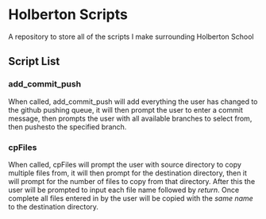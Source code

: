 # Holberton Scripts

A repository to store all of the scripts I make surrounding Holberton School

## Script List

### add\_commit\_push 

When called, add\_commit\_push will add everything the user has changed to the github pushing queue, it will then prompt the user to enter a commit message, then prompts the user with all available branches to select from, then pushesto the specified branch.

### cpFiles

When called, cpFiles will prompt the user with source directory to copy multiple files from, it will then prompt for the destination directory, then it will prompt for the number of files to copy from that directory. After this the user will be prompted to input each file name followed by _return_. Once complete all files entered in by the user will be copied with the *same name* to the destination directory.
